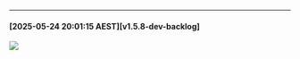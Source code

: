 
---
#### [2025-05-24 20:01:15 AEST][v1.5.8-dev-backlog]
![](/admin/objectives/images/CleanShot-2025-05-24-at-20.00.57@2x.png)

